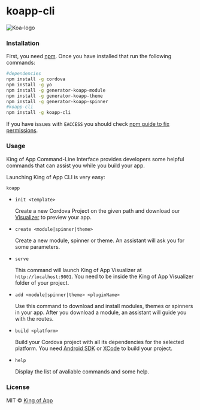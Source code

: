 # koapp-cli

![Koa-logo](http://kingofapp.es/wp-content/uploads/2015/02/logoking-r1.png)


### Installation

First, you need [npm](https://www.npmjs.com/). Once you have installed that run the following commands:

```bash
#dependencies
npm install -g cordova
npm install -g yo
npm install -g generator-koapp-module
npm install -g generator-koapp-theme
npm install -g generator-koapp-spinner
#koapp-cli
npm install -g koapp-cli
```

If you have issues with ``EACCESS`` you should check [npm guide to fix permissions](https://docs.npmjs.com/getting-started/fixing-npm-permissions).


### Usage

King of App Command-Line Interface provides developers some helpful commands that can assist you while you build your app.

Launching King of App CLI is very easy:

```bash
koapp
```

* ``init <template>``

  Create a new Cordova Project on the given path and download our [Visualizer]('http://docs.kingofapp.com/visualizer') to preview your app.

* ``create <module|spinner|theme>``

  Create a new module, spinner or theme. An assistant will ask you for some parameters.

* ``serve``

  This command will launch King of App Visualizer at ```http://localhost:9001```. You need to be inside the King of App Visualizer folder of your project.

* ``add <module|spinner|theme> <pluginName>``

  Use this command to download and install modules, themes or spinners in your app. After you download a module, an assistant will guide you with the routes.

* ``build <platform>``

  Build your Cordova project with all its dependencies for the selected platform. You need [Android SDK](https://developer.android.com/studio/index.html?hl=es-419) or [XCode](https://developer.apple.com/xcode/) to build your project.

* ``help``

  Display the list of avaliable commands and some help.

### License
MIT © [King of App](https://github.com/KingofApp)
